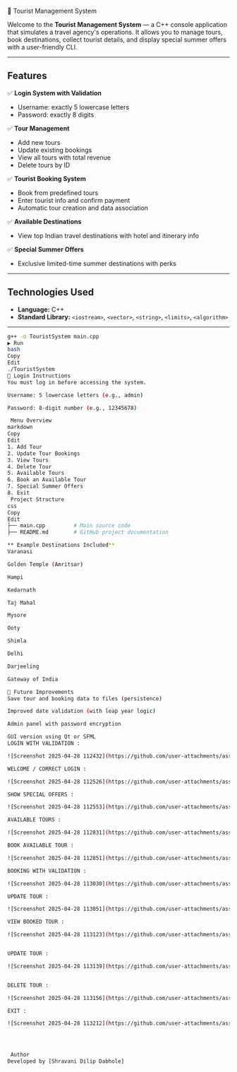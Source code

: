 
 🧳 Tourist Management System

Welcome to the **Tourist Management System** — a C++ console application that simulates a travel agency's operations. It allows you to manage tours, book destinations, collect tourist details, and display special summer offers with a user-friendly CLI.

---

##  Features

✅ **Login System with Validation**
- Username: exactly 5 lowercase letters  
- Password: exactly 8 digits

✅ **Tour Management**
- Add new tours  
- Update existing bookings  
- View all tours with total revenue  
- Delete tours by ID

✅ **Tourist Booking System**
- Book from predefined tours  
- Enter tourist info and confirm payment  
- Automatic tour creation and data association

✅ **Available Destinations**
- View top Indian travel destinations with hotel and itinerary info

✅ **Special Summer Offers**
- Exclusive limited-time summer destinations with perks

---

## Technologies Used

- **Language:** C++
- **Standard Library:** `<iostream>`, `<vector>`, `<string>`, `<limits>`, `<algorithm>`

---



```bash
g++ -o TouristSystem main.cpp
▶️ Run
bash
Copy
Edit
./TouristSystem
🔐 Login Instructions
You must log in before accessing the system.

Username: 5 lowercase letters (e.g., admin)

Password: 8-digit number (e.g., 12345678)

 Menu Overview
markdown
Copy
Edit
1. Add Tour
2. Update Tour Bookings
3. View Tours
4. Delete Tour
5. Available Tours
6. Book an Available Tour
7. Special Summer Offers
8. Exit
 Project Structure
css
Copy
Edit
├── main.cpp         # Main source code
├── README.md        # GitHub project documentation

** Example Destinations Included**
Varanasi

Golden Temple (Amritsar)

Hampi

Kedarnath

Taj Mahal

Mysore

Ooty

Shimla

Delhi

Darjeeling

Gateway of India

🎯 Future Improvements
Save tour and booking data to files (persistence)

Improved date validation (with leap year logic)

Admin panel with password encryption

GUI version using Qt or SFML
LOGIN WITH VALIDATION :

![Screenshot 2025-04-28 112432](https://github.com/user-attachments/assets/7bca7fc1-75c5-4e98-8ab2-80e3dd8ddcda)

WELCOME / CORRECT LOGIN :

![Screenshot 2025-04-28 112526](https://github.com/user-attachments/assets/f516d3fa-edcd-434b-9f06-585231de095c)

SHOW SPECIAL OFFERS :

![Screenshot 2025-04-28 112553](https://github.com/user-attachments/assets/42ba8141-fe91-485c-8339-95263874342c)

AVAILABLE TOURS :

![Screenshot 2025-04-28 112831](https://github.com/user-attachments/assets/5ec38aec-8201-4aa0-9fbb-bccff70b7430)

BOOK AVAILABLE TOUR :

![Screenshot 2025-04-28 112851](https://github.com/user-attachments/assets/413b7b57-f1e8-4496-bdac-78501603fc6f)

BOOKING WITH VALIDATION :

![Screenshot 2025-04-28 113030](https://github.com/user-attachments/assets/3fe21bdb-7553-474e-bfbb-34833fa77cec)

UPDATE TOUR :

![Screenshot 2025-04-28 113051](https://github.com/user-attachments/assets/c632227f-1bb2-4e8d-adc6-6a16423db10c)

VIEW BOOKED TOUR :

![Screenshot 2025-04-28 113123](https://github.com/user-attachments/assets/871c24a1-14fc-455a-83b8-00c515be1769)


UPDATE TOUR :

![Screenshot 2025-04-28 113139](https://github.com/user-attachments/assets/9029369c-8ecd-44f4-b166-7253f77e1dec)


DELETE TOUR :

![Screenshot 2025-04-28 113156](https://github.com/user-attachments/assets/f2f8773d-2454-4eb7-b33e-b78f790b3d59)

EXIT :

![Screenshot 2025-04-28 113212](https://github.com/user-attachments/assets/ffde7e73-ab3c-443a-9e3c-81b2ec2d8c67)




 Author
Developed by [Shravani Dilip Dabhole]
